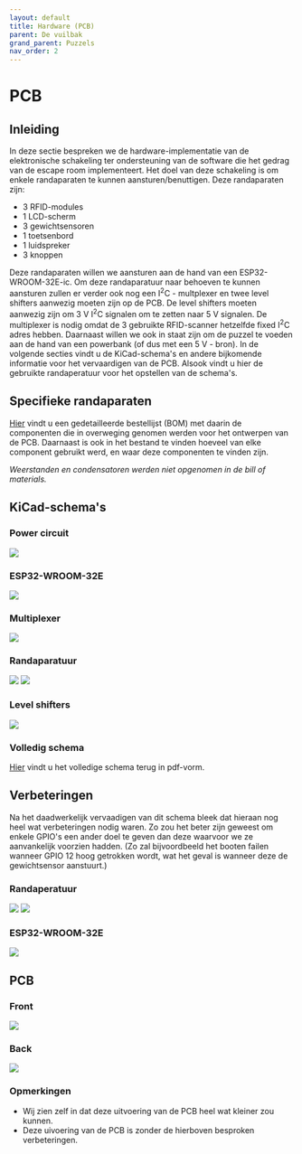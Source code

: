 ```yaml
---
layout: default
title: Hardware (PCB)
parent: De vuilbak
grand_parent: Puzzels
nav_order: 2
---
```

# PCB
## Inleiding
In deze sectie bespreken we de hardware-implementatie van de elektronische schakeling ter ondersteuning van de software die het gedrag van de escape room implementeert.
Het doel van deze schakeling is om enkele randaparaten te kunnen aansturen/benuttigen.
Deze randaparaten zijn:

- 3 RFID-modules
- 1 LCD-scherm
- 3 gewichtsensoren
- 1 toetsenbord
- 1 luidspreker
- 3 knoppen

Deze randaparaten willen we aansturen aan de hand van een  ESP32-WROOM-32E-ic.
Om deze randaparatuur naar behoeven te kunnen aansturen zullen er verder ook nog een I<sup>2</sup>C - multplexer en twee level shifters aanwezig moeten zijn op de PCB.
De level shifters moeten aanwezig zijn om 3 V I<sup>2</sup>C signalen om te zetten naar 5 V signalen.
De multiplexer is nodig omdat de 3 gebruikte RFID-scanner hetzelfde fixed I<sup>2</sup>C adres hebben.
Daarnaast willen we ook in staat zijn om de puzzel te voeden aan de hand van een powerbank (of dus met een 5 V - bron).
In de volgende secties vindt u de KiCad-schema's en andere bijkomende informatie voor het vervaardigen van de PCB.
Alsook vindt u hier de gebruikte randaperatuur voor het opstellen van de schema's.

## Specifieke randaparaten

[Hier](BOM.pdf) vindt u een gedetailleerde bestellijst (BOM) met daarin de componenten die in overweging genomen werden voor het ontwerpen van de PCB.
Daarnaast is ook in het bestand te vinden hoeveel van elke component gebruikt werd, en waar deze componenten te vinden zijn.

*Weerstanden en condensatoren werden niet opgenomen in de bill of materials.*


## KiCad-schema's
### Power circuit

![](Power_circuit.png)

### ESP32-WROOM-32E
![](esp32.jpg)
### Multiplexer

![](Multiplexer.png)

### Randaparatuur

![](randaparatuur.png)
![](randaperatuur2.jpg)

### Level shifters

![](Level_shifters.png)

### Volledig schema
[Hier](Schema_VuilBak.pdf) vindt u het volledige schema terug in pdf-vorm.

## Verbeteringen

Na het daadwerkelijk vervaadigen van dit schema bleek dat hieraan nog heel wat verbeteringen nodig waren.
Zo zou het beter zijn geweest om enkele GPIO's een ander doel te geven dan deze waarvoor we ze aanvankelijk voorzien hadden. (Zo zal bijvoordbeeld het booten failen wanneer GPIO 12 hoog getrokken wordt, wat het geval is wanneer deze de gewichtsensor aanstuurt.)

### Randaperatuur
![](randaperatuur_verbetering.jpg)
![](Buttons_verbetering.jpg)
### ESP32-WROOM-32E
![](esp32_verbetering.jpg)

## PCB
### Front
![](PCB_front.jpg)
### Back
![](PCB_back.jpg)
### Opmerkingen

- Wij zien zelf in dat deze uitvoering van de PCB heel wat kleiner zou kunnen.
- Deze uivoering van de PCB is zonder de hierboven besproken verbeteringen.